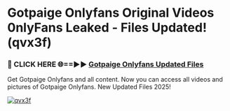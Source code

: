 # Gotpaige Onlyfans Original Videos 0nlyFans Leaked - Files Updated! (qvx3f)

<h3>🔴 CLICK HERE 🌐==►► <a href="https://tinyurl.com/ehrbuxhb" rel="nofollow">Gotpaige Onlyfans Updated Files</a></h3>

Get Gotpaige Onlyfans and all content. Now you can access all videos and pictures of Gotpaige Onlyfans. New Updated Files 2025!

[![qvx3f](https://i.imgur.com/lVYEuWS.gif)](https://tinyurl.com/ehrbuxhb)
